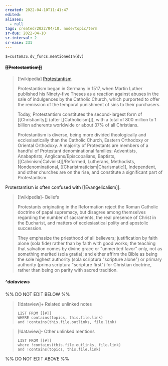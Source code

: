 ```yaml
---
created: 2022-04-10T11:41:47 
edited: 
aliases:
  - null
tags: created/2022/04/10, node/topic/term
sr-due: 2022-04-10
sr-interval: 2
sr-ease: 231
---
```

`$=customJS.dv_funcs.mentionedIn(dv)`

#### <s class="topic-title">[[Protestantism]]</s>

> [!wikipedia] [Protestantism](https://en.wikipedia.org/wiki/Protestantism)
> 
> Protestantism began in Germany in 1517, when Martin Luther published his Ninety-five Theses as a reaction against abuses in the sale of indulgences by the Catholic Church, which purported to offer the remission of the temporal punishment of sins to their purchasers. 
> 
> Today, Protestantism constitutes the second-largest form of [[Christianity]] (after [[Catholicism]]), with a total of 800 million to 1 billion adherents worldwide or about 37% of all Christians.  
> 
> Protestantism is diverse, being more divided theologically and ecclesiastically than the Catholic Church, Eastern Orthodoxy or Oriental Orthodoxy. A majority of Protestants are members of a handful of Protestant denominational families: Adventists, Anabaptists, Anglicans/Episcopalians, Baptists, [[Calvinism|Calvinist]]/Reformed, Lutherans, Methodists,  Nondenominational, [[Charistmaticism|Charismatic]], Independent, and other churches are on the rise, and constitute a significant part of Protestantism.
>

Protestantism is often confused with [[Evangelicalism]].
> [!wikipedia]- Beliefs
> 
> Protestants originating in the Reformation reject the Roman Catholic doctrine of papal supremacy, but disagree among themselves regarding the number of sacraments, the real presence of Christ in the Eucharist, and matters of ecclesiastical polity and apostolic succession. 
> 
> They emphasize the priesthood of all believers; justification by faith alone (sola fide) rather than by faith with good works; the teaching that salvation comes by divine grace or "unmerited favor" only, not as something merited (sola gratia); and either affirm the Bible as being the sole highest authority (sola scriptura "scripture alone") or primary authority (prima scriptura "scripture first") for Christian doctrine, rather than being on parity with sacred tradition. 
> 

##### ^dataviews

%% DO NOT EDIT BELOW %%
> [!dataview]+ Related unlinked notes
> ```dataview
> LIST FROM [[#]]
> WHERE contains(topics, this.file.link)
> and !contains(this.file.outlinks, file.link)
> ```
 
> [!dataview]- Other unlinked mentions
> ```dataview
> LIST FROM [[#]]
> where !contains(this.file.outlinks, file.link)
> and !contains(topics, this.file.link)
> ```

%% DO NOT EDIT ABOVE %%
